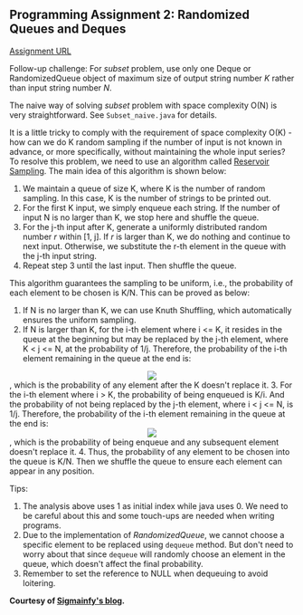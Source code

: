 ## Programming Assignment 2: Randomized Queues and Deques

[Assignment URL](https://class.coursera.org/algs4partI-010/assignment/view?assignment_id=3)

Follow-up challenge:  For *subset* problem, use only one Deque or RandomizedQueue object of maximum size of output string number *K* rather than input string number *N*.

The naive way of solving *subset* problem with space complexity O(N) is very straightforward.
See `Subset_naive.java` for details.

It is a little tricky to comply with the requirement of space complexity O(K) - how can we do K random sampling if the number of input is not known in advance, or more specifically, without maintaining the whole input series?  
To resolve this problem, we need to use an algorithm called [Reservoir Sampling](https://en.wikipedia.org/wiki/Reservoir_sampling).
The main idea of this algorithm is shown below:  
1. We maintain a queue of size K, where K is the number of random sampling.
In this case, K is the number of strings to be printed out.  
2. For the first K input, we simply enqueue each string.
If the number of input N is no larger than K, we stop here and shuffle the queue.  
3. For the j-th input after K, generate a uniformly distributed random number *r* within [1, j].
If *r* is larger than K, we do nothing and continue to next input.
Otherwise, we substitute the r-th element in the queue with the j-th input string.  
4. Repeat step 3 until the last input.
Then shuffle the queue.

This algorithm guarantees the sampling to be uniform, i.e., the probability of each element to be chosen is K/N.
This can be proved as below:  
1. If N is no larger than K, we can use Knuth Shuffling, which automatically ensures the uniform sampling.  
2. If N is larger than K, for the i-th element where i <= K, it resides in the queue at the beginning but may be replaced by the j-th element, where K < j <= N, at the probability of 1/j.
Therefore, the probability of the i-th element remaining in the queue at the end is:  
<center><img src="http://www.sciweavers.org/upload/Tex2Img_1465088811/render.png"></center>  
, which is the probability of any element after the K doesn't replace it.  
3. For the i-th element where i > K, the probability of being enqueued is K/i.
And the probability of not being replaced by the j-th element, where i < j <= N, is 1/j.
Therefore, the probability of the i-th element remaining in the queue at the end is:
<center><img src="http://www.sciweavers.org/upload/Tex2Img_1465089780/render.png"></center>  
, which is the probability of being enqueue and any subsequent element doesn't replace it.  
4. Thus, the probability of any element to be chosen into the queue is K/N.
Then we shuffle the queue to ensure each element can appear in any position.

Tips:  
1. The analysis above uses 1 as initial index while java uses 0.
We need to be careful about this and some touch-ups are needed when writing programs.  
2. Due to the implementation of *RandomizedQueue*, we cannot choose a specific element to be replaced using `dequeue` method.
But don't need to worry about that since `dequeue` will randomly choose an element in the queue, which doesn't affect the final probability.  
3. Remember to set the reference to NULL when dequeuing to avoid loitering.


**Courtesy of [Sigmainfy's blog](http://www.sigmainfy.com/blog/random-generate-subset-with-length-k-by-reservoir-sampling.html).**
